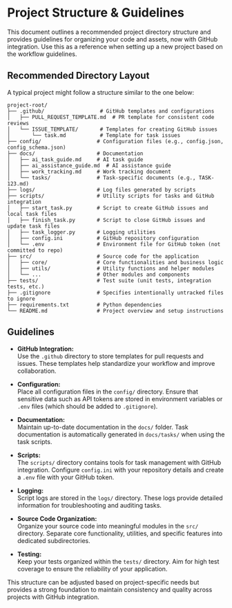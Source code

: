 # Project Structure & Guidelines

This document outlines a recommended project directory structure and provides guidelines for organizing your code and assets, now with GitHub integration. Use this as a reference when setting up a new project based on the workflow guidelines.

## Recommended Directory Layout

A typical project might follow a structure similar to the one below:

```
project-root/
├── .github/                  # GitHub templates and configurations
│   ├── PULL_REQUEST_TEMPLATE.md  # PR template for consistent code reviews
│   └── ISSUE_TEMPLATE/       # Templates for creating GitHub issues
│       └── task.md           # Template for task issues
├── config/                  # Configuration files (e.g., config.json, config_schema.json)
├── docs/                    # Documentation
│   ├── ai_task_guide.md     # AI task guide
│   ├── ai_assistance_guide.md  # AI assistance guide
│   ├── work_tracking.md     # Work tracking document
│   └── tasks/               # Task-specific documents (e.g., TASK-123.md)
├── logs/                    # Log files generated by scripts
├── scripts/                 # Utility scripts for tasks and GitHub integration
│   ├── start_task.py        # Script to create GitHub issues and local task files
│   ├── finish_task.py       # Script to close GitHub issues and update task files
│   ├── task_logger.py       # Logging utilities
│   ├── config.ini           # GitHub repository configuration
│   └── .env                 # Environment file for GitHub token (not committed to repo)
├── src/                     # Source code for the application
│   ├── core/                # Core functionalities and business logic
│   ├── utils/               # Utility functions and helper modules
│   └── ...                  # Other modules and components
├── tests/                   # Test suite (unit tests, integration tests, etc.)
├── .gitignore               # Specifies intentionally untracked files to ignore
├── requirements.txt         # Python dependencies
└── README.md                # Project overview and setup instructions
```

## Guidelines

- **GitHub Integration:**  
  Use the `.github` directory to store templates for pull requests and issues. These templates help standardize your workflow and improve collaboration.

- **Configuration:**  
  Place all configuration files in the `config/` directory. Ensure that sensitive data such as API tokens are stored in environment variables or `.env` files (which should be added to `.gitignore`).

- **Documentation:**  
  Maintain up-to-date documentation in the `docs/` folder. Task documentation is automatically generated in `docs/tasks/` when using the task scripts.

- **Scripts:**  
  The `scripts/` directory contains tools for task management with GitHub integration. Configure `config.ini` with your repository details and create a `.env` file with your GitHub token.

- **Logging:**  
  Script logs are stored in the `logs/` directory. These logs provide detailed information for troubleshooting and auditing tasks.

- **Source Code Organization:**  
  Organize your source code into meaningful modules in the `src/` directory. Separate core functionality, utilities, and specific features into dedicated subdirectories.

- **Testing:**  
  Keep your tests organized within the `tests/` directory. Aim for high test coverage to ensure the reliability of your application.

This structure can be adjusted based on project-specific needs but provides a strong foundation to maintain consistency and quality across projects with GitHub integration.
